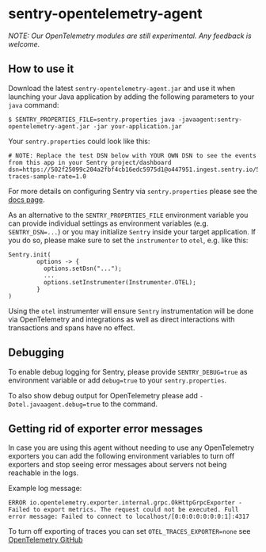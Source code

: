 # sentry-opentelemetry-agent

*NOTE: Our OpenTelemetry modules are still experimental. Any feedback is welcome.*

## How to use it

Download the latest `sentry-opentelemetry-agent.jar` and use it when launching your Java
application by adding the following parameters to your `java` command:

`$ SENTRY_PROPERTIES_FILE=sentry.properties java -javaagent:sentry-opentelemetry-agent.jar -jar your-application.jar`

Your `sentry.properties` could look like this:

```properties
# NOTE: Replace the test DSN below with YOUR OWN DSN to see the events from this app in your Sentry project/dashboard
dsn=https://502f25099c204a2fbf4cb16edc5975d1@o447951.ingest.sentry.io/5428563
traces-sample-rate=1.0
```

For more details on configuring Sentry via `sentry.properties` please see the
[docs page](https://docs.sentry.io/platforms/java/configuration/).

As an alternative to the `SENTRY_PROPERTIES_FILE` environment variable you can provide individual
settings as environment variables (e.g. `SENTRY_DSN=...`) or you may initialize `Sentry` inside
your target application. If you do so, please make sure to set the `instrumenter` to `otel`, e.g.
like this:

```
Sentry.init(
        options -> {
          options.setDsn("...");
          ...
          options.setInstrumenter(Instrumenter.OTEL);
        }
)
```

Using the `otel` instrumenter will ensure `Sentry` instrumentation will be done via OpenTelemetry
and integrations as well as direct interactions with transactions and spans have no effect.

## Debugging

To enable debug logging for Sentry, please provide `SENTRY_DEBUG=true` as environment variable or
add `debug=true` to your `sentry.properties`.

To also show debug output for OpenTelemetry please add `-Dotel.javaagent.debug=true` to the command.

## Getting rid of exporter error messages

In case you are using this agent without needing to use any OpenTelemetry exporters you can add
the following environment variables to turn off exporters and stop seeing error messages about 
servers not being reachable in the logs.

Example log message:
```
ERROR io.opentelemetry.exporter.internal.grpc.OkHttpGrpcExporter - Failed to export metrics. The request could not be executed. Full error message: Failed to connect to localhost/[0:0:0:0:0:0:0:1]:4317
```

To turn off exporting of traces you can set `OTEL_TRACES_EXPORTER=none`
see [OpenTelemetry GitHub](https://github.com/open-telemetry/opentelemetry-java/tree/main/sdk-extensions/autoconfigure#otlp-exporter-span-metric-and-log-exporters)
